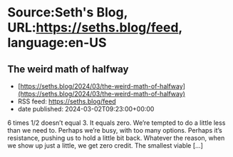 # Source:Seth's Blog, URL:https://seths.blog/feed, language:en-US

## The weird math of halfway
 - [https://seths.blog/2024/03/the-weird-math-of-halfway](https://seths.blog/2024/03/the-weird-math-of-halfway)
 - RSS feed: https://seths.blog/feed
 - date published: 2024-03-02T09:23:00+00:00

6 times 1/2 doesn&#8217;t equal 3. It equals zero. We&#8217;re tempted to do a little less than we need to. Perhaps we&#8217;re busy, with too many options. Perhaps it&#8217;s resistance, pushing us to hold a little bit back. Whatever the reason, when we show up just a little, we get zero credit. The smallest viable [&#8230;]

